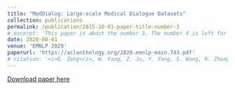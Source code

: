 ```yaml
---
title: "MedDialog: Large-scale Medical Dialogue Datasets"
collection: publications
permalink: /publication/2015-10-01-paper-title-number-3
# excerpt: 'This paper is about the number 3. The number 4 is left for future work.'
date: 2020-08-01
venue: 'EMNLP 2020'
paperurl: 'https://aclanthology.org/2020.emnlp-main.743.pdf'
# citation: '<i>G. Zeng</i>, W. Yang, Z. Ju, Y. Yang, S. Wang, R. Zhang, M. Zhou, J. Zeng, X. Dong, R. Zhang, H. Fang, P. Zhu, S. Chen, P. Xie. (2020). &quot;MedDialog: Large-scale Medical Dialogue Datasets. &quot; <i>EMNLP 2020</i>. 1(3).'
---
```

<!-- This paper is about the number 3. The number 4 is left for future work. -->

[Download paper here](https://aclanthology.org/2020.emnlp-main.743.pdf)